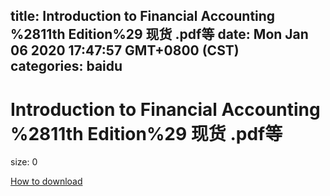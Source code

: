 
title: Introduction to Financial Accounting %2811th Edition%29 现货 .pdf等
date: Mon Jan 06 2020 17:47:57 GMT+0800 (CST)    
categories: baidu
---

# Introduction to Financial Accounting %2811th Edition%29 现货 .pdf等
size: 0
 
 

[How to download](https://bpcam.bemobtrk.com/go/2ceec3aa-1ca2-46d6-b9ff-aaa5c184517c?jno=2949)